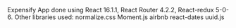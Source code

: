 Expensify App done using React 16.1.1, React Router 4.2.2, React-redux 5-0-6.
Other libraries used:
normalize.css
Moment.js
airbnb react-dates
uuid.js